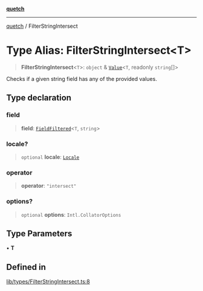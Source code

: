[**quetch**](../README.md)

***

[quetch](../README.md) / FilterStringIntersect

# Type Alias: FilterStringIntersect\<T\>

> **FilterStringIntersect**\<`T`\>: `object` & [`Value`](Value.md)\<`T`, readonly `string`[]\>

Checks if a given string field has any of the provided values.

## Type declaration

### field

> **field**: [`FieldFiltered`](FieldFiltered.md)\<`T`, `string`\>

### locale?

> `optional` **locale**: [`Locale`](Locale.md)

### operator

> **operator**: `"intersect"`

### options?

> `optional` **options**: `Intl.CollatorOptions`

## Type Parameters

• **T**

## Defined in

[lib/types/FilterStringIntersect.ts:8](https://github.com/nevoland/quetch/blob/db84578eb5eba15d3388a1c2cfad7cc80fe9fbe6/lib/types/FilterStringIntersect.ts#L8)
